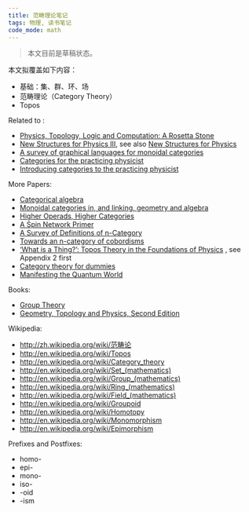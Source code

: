 ```yaml
--- 
title: 范畴理论笔记
tags: 物理, 读书笔记
code_mode: math
---
```


> 本文目前是草稿状态。

本文拟覆盖如下内容：

* 基础：集、群、环、场
* 范畴理论（Category Theory）
* Topos

Related to :

* [Physics, Topology, Logic and Computation: A Rosetta Stone](http://arxiv.org/abs/0903.0340)
* [New Structures for Physics III](http://golem.ph.utexas.edu/category/2009/02/new_structures_for_physics_iii.html),  see also [New Structures for Physics](http://www.doc88.com/p-01772604677.html)
* [A survey of graphical languages for monoidal categories](http://arxiv.org/abs/0908.3347)
* [Categories for the practicing physicist](http://www.cs.ox.ac.uk/people/bob.coecke/ctfwp1_final.pdf)
* [Introducing categories to the practicing physicist](http://arxiv.org/abs/0808.1032)

More Papers:

* [Categorical algebra](http://projecteuclid.org/euclid.bams/1183526392)
* [Monoidal categories in, and linking, geometry and algebra](http://arxiv.org/abs/1201.2991)
* [Higher Operads, Higher Categories](http://arxiv.org/abs/math.CT/0305049)
* [A Spin Network Primer](http://arxiv.org/abs/gr-qc/9905020)
* [A Survey of Definitions of n-Category](http://arxiv.org/abs/math.CT/0107188)
* [Towards an n-category of cobordisms](http://www.tac.mta.ca/tac/volumes/18/10/18-10abs.html)
* [‘What is a Thing?’: Topos Theory in the Foundations of Physics](http://arxiv.org/abs/0803.0417) , see Appendix 2 first
* [Category theory for dummies](http://homepages.inf.ed.ac.uk/jcheney/presentations/ct4d1.pdf)
* [Manifesting the Quantum World](http://arxiv.org/abs/1404.6708)

Books:

* [Group Theory](http://birdtracks.eu/version9.0/index.html)
* [Geometry, Topology and Physics, Second Edition](http://www.amazon.com/Geometry-Topology-Physics-Edition-Graduate/dp/0750306068/ref=sr_1_1?ie=UTF8&qid=1410699218&sr=8-1)

Wikipedia:

* http://zh.wikipedia.org/wiki/范畴论
* http://en.wikipedia.org/wiki/Topos
* http://en.wikipedia.org/wiki/Category_theory
* http://en.wikipedia.org/wiki/Set_(mathematics)
* http://en.wikipedia.org/wiki/Group_(mathematics)
* http://en.wikipedia.org/wiki/Ring_(mathematics)
* http://en.wikipedia.org/wiki/Field_(mathematics)
* http://en.wikipedia.org/wiki/Groupoid
* http://en.wikipedia.org/wiki/Homotopy
* http://en.wikipedia.org/wiki/Monomorphism
* http://en.wikipedia.org/wiki/Epimorphism

Prefixes and Postfixes:

* homo-
* epi-
* mono-
* iso-
* -oid
* -ism




